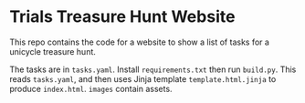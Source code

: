 # Trials Treasure Hunt Website

This repo contains the code for a website to show a list of tasks for a unicycle treasure hunt.

The tasks are in `tasks.yaml`.
Install `requirements.txt` then run `build.py`. This reads `tasks.yaml`, and then uses Jinja template `template.html.jinja` to produce `index.html`.
`images` contain assets.
